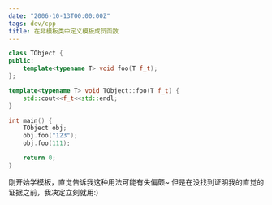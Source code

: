 ```yaml
---
date: "2006-10-13T00:00:00Z"
tags: dev/cpp
title: 在非模板类中定义模板成员函数
---
```


```cpp
class TObject {
public:
    template<typename T> void foo(T f_t);
};

template<typename T> void TObject::foo(T f_t) {
    std::cout<<f_t<<std::endl; 
}

int main() {
    TObject obj;
    obj.foo("123");
    obj.foo(111);

    return 0;
}
```

刚开始学模板，直觉告诉我这种用法可能有失偏颇~
但是在没找到证明我的直觉的证据之前，我决定立刻就用:)
